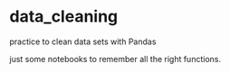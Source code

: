 # data_cleaning

practice to clean data sets with Pandas

just some notebooks to remember all the right functions.
